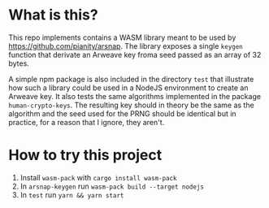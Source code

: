 # What is this?

This repo implements contains a WASM library meant to be used by https://github.com/pianity/arsnap.
The library exposes a single `keygen` function that derivate an Arweave key froma seed passed as an array of 32 bytes.

A simple npm package is also included in the directory `test` that illustrate how such a library
could be used in a NodeJS environment to create an Arweave key. It also tests the same algorithms
implemented in the package `human-crypto-keys`. The resulting key should in theory be the same as
the algorithm and the seed used for the PRNG should be identical but in practice, for a reason that
I ignore, they aren't.

# How to try this project

1. Install `wasm-pack` with `cargo install wasm-pack`
1. In `arsnap-keygen` run `wasm-pack build --target nodejs`
1. In `test` run `yarn && yarn start`
